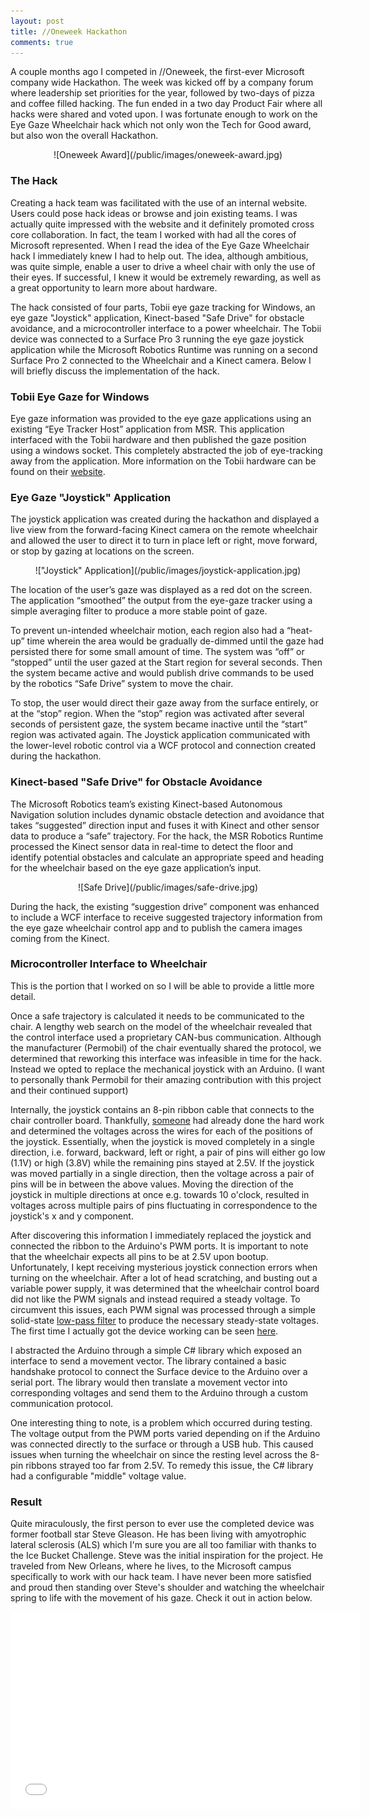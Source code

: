 ```yaml
---
layout: post
title: //Oneweek Hackathon
comments: true
---
```


A couple months ago I competed in //Oneweek, the first-ever Microsoft company wide Hackathon. The week was kicked off by a company forum where leadership set priorities for the year, followed by two-days of pizza and coffee filled hacking. The fun ended in a two day Product Fair where all hacks were shared and voted upon. I was fortunate enough to work on the Eye Gaze Wheelchair hack which not only won the Tech for Good award, but also won the overall Hackathon.

<center>
![Oneweek Award](/public/images/oneweek-award.jpg)
</center>

### The Hack

Creating a hack team was facilitated with the use of an internal website. Users could pose hack ideas or browse and join existing teams. I was actually quite impressed with the website and it definitely promoted cross core collaboration. In fact, the team I worked with had all the cores of Microsoft represented. When I read the idea of the Eye Gaze Wheelchair hack I immediately knew I had to help out. The idea, although ambitious, was quite simple, enable a user to drive a wheel chair with only the use of their eyes. If successful, I knew it would be extremely rewarding, as well as a great opportunity to learn more about hardware.

The hack consisted of four parts, Tobii eye gaze tracking for Windows, an eye gaze "Joystick" application, Kinect-based "Safe Drive" for obstacle avoidance, and a microcontroller interface to a power wheelchair. The Tobii device was connected to a Surface Pro 3 running the eye gaze joystick application while the Microsoft Robotics Runtime was running on a second Surface Pro 2 connected to the Wheelchair and a Kinect camera. Below I will briefly discuss the implementation of the hack.

### Tobii Eye Gaze for Windows

Eye gaze information was provided to the eye gaze applications using an existing “Eye Tracker Host” application from MSR. This application interfaced with the Tobii hardware and then published the gaze position using a windows socket. This completely abstracted the job of eye-tracking away from the application. More information on the Tobii hardware can be found on their <a href="http://www.tobii.com">website</a>.

### Eye Gaze "Joystick" Application

The joystick application was created during the hackathon and displayed a live view from the forward-facing Kinect camera on the remote wheelchair and allowed the user to direct it to turn in place left or right, move forward, or stop by gazing at locations on the screen.

<center>
!["Joystick" Application](/public/images/joystick-application.jpg)
</center>

The location of the user’s gaze was displayed as a red dot on the screen. The application “smoothed” the output from the eye-gaze tracker using a simple averaging filter to produce a more stable point of gaze.

To prevent un-intended wheelchair motion, each region also had a “heat-up” time wherein the area would be gradually de-dimmed until the gaze had persisted there for some small amount of time. The system was “off” or “stopped” until the user gazed at the Start region for several seconds. Then the system became active and would publish drive commands to be used by the robotics “Safe Drive” system to move the chair. 

To stop, the user would direct their gaze away from the surface entirely, or at the “stop” region. When the “stop” region was activated after several seconds of persistent gaze, the system became inactive until the “start” region was activated again. The Joystick application communicated with the lower-level robotic control via a WCF protocol and connection created during the hackathon.

### Kinect-based "Safe Drive" for Obstacle Avoidance

The Microsoft Robotics team’s existing Kinect-based Autonomous Navigation solution includes dynamic obstacle detection and avoidance that takes “suggested” direction input and fuses it with Kinect and other sensor data to produce a “safe” trajectory. For the hack, the MSR Robotics Runtime processed the Kinect sensor data in real-time to detect the floor and identify potential obstacles and calculate an appropriate speed and heading for the wheelchair based on the eye gaze application’s input.   

<center>
![Safe Drive](/public/images/safe-drive.jpg)
</center>

During the hack, the existing “suggestion drive” component was enhanced to include a WCF interface to receive suggested trajectory information from the eye gaze wheelchair control app and to publish the camera images coming from the Kinect.

### Microcontroller Interface to Wheelchair

This is the portion that I worked on so I will be able to provide a little more detail. 

Once a safe trajectory is calculated it needs to be communicated to the chair. A lengthy web search on the model of the wheelchair revealed that the control interface used a proprietary CAN-bus communication. Although the manufacturer (Permobil) of the chair eventually shared the protocol, we determined that reworking this interface was infeasible in time for the hack. Instead we opted to replace the mechanical joystick with an Arduino. (I want to personally thank Permobil for their amazing contribution with this project and their continued support)

Internally, the joystick contains an 8-pin ribbon cable that connects to the chair controller board. Thankfully, <a href="http://forum.arduino.cc/index.php/topic,158256.0.html">someone</a> had already done the hard work and determined the voltages across the wires for each of the positions of the joystick. Essentially, when the joystick is moved completely in a single direction, i.e. forward, backward, left or right, a pair of pins will either go low (1.1V) or high (3.8V) while the remaining pins stayed at 2.5V. If the joystick was moved partially in a single direction, then the voltage across a pair of pins will be in between the above values. Moving the direction of the joystick in multiple directions at once e.g. towards 10 o'clock, resulted in voltages across multiple pairs of pins fluctuating in correspondence to the joystick's x and y component.

After discovering this information I immediately replaced the joystick and connected the ribbon to the Arduino's PWM ports. It is important to note that the wheelchair expects all pins to be at 2.5V upon bootup. Unfortunately, I kept receiving mysterious joystick connection errors when turning on the wheelchair. After a lot of head scratching, and busting out a variable power supply, it was determined that the wheelchair control board did not like the PWM signals and instead required a steady voltage. To circumvent this issues, each PWM signal was processed through a simple solid-state <a href="http://en.wikipedia.org/wiki/Low-pass_filter">low-pass filter</a> to produce the necessary steady-state voltages. The first time I actually got the device working can be seen <a href="http://instagram.com/p/rEdv4Gkzdb">here</a>.

I abstracted the Arduino through a simple C# library which exposed an interface to send a movement vector. The library contained a basic handshake protocol to connect the Surface device to the Arduino over a serial port. The library would then translate a movement vector into corresponding voltages and send them to the Arduino through a custom communication protocol.

One interesting thing to note, is a problem which occurred during testing.  The voltage output from the PWM ports varied depending on if the Arduino was connected directly to the surface or through a USB hub. This caused issues when turning the wheelchair on since the resting level across the 8-pin ribbons strayed too far from 2.5V. To remedy this issue, the C# library had a configurable "middle" voltage value.

### Result

Quite miraculously, the first person to ever use the completed device was former football star Steve Gleason. He has been living with amyotrophic lateral sclerosis (ALS) which I'm sure you are all too familiar with thanks to the Ice Bucket Challenge. Steve was the initial inspiration for the project. He traveled from New Orleans, where he lives, to the Microsoft campus specifically to work with our hack team. I have never been more satisfied and proud then standing over Steve's shoulder and watching the wheelchair spring to life with the movement of his gaze. Check it out in action below.

<center>
<iframe width="560" height="315" src="//www.youtube.com/embed/uAtErSwfmAc" frameborder="0" allowfullscreen></iframe>
</center>



